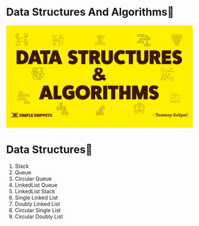# Data Structures And Algorithms🥇
<img src="./assets/Ds.jpg" alt=""/>

<h1>Data Structures💯</h1>

  <ol type="1">
         <li> Stack</li>
         <li>Queue</li>
         <li>Circular Queue</li>
         <li>LinkedList Queue</li>
         <li>LinkedList Stack</li>
         <li>Single Linked List</li>
         <li>Doubly Linked List </li>
         <li>Circular Single List</li>
         <li> Circular Doubly List</li>
     </ol>


